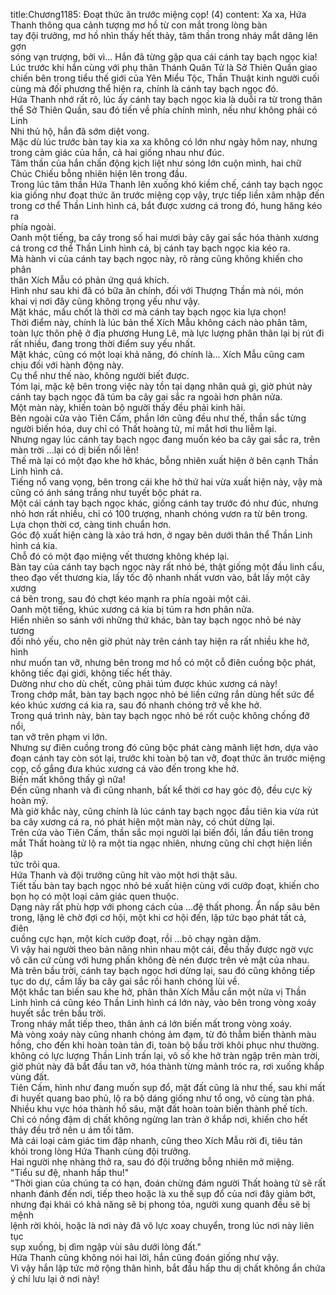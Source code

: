 title:Chương1185: Đoạt thức ăn trước miệng cọp! (4)
content:
Xa xa, Hứa Thanh thông qua cảnh tượng mơ hồ từ con mắt trong lòng bàn<br>tay đội trưởng, mơ hồ nhìn thấy hết thảy, tâm thần trong nháy mắt dâng lên gợn<br>sóng vạn trượng, bởi vì... Hắn đã từng gặp qua cái cánh tay bạch ngọc kia!<br>Lúc trước khi hắn cùng với phụ thân Thánh Quân Tử là Sở Thiên Quần giao<br>chiến bên trong tiểu thế giới của Yên Miểu Tộc, Thần Thuật kinh người cuối<br>cùng mà đối phương thể hiện ra, chính là cánh tay bạch ngọc đó.<br>Hứa Thanh nhớ rất rõ, lúc ấy cánh tay bạch ngọc kia là duỗi ra từ trong thân<br>thể Sở Thiên Quần, sau đó tiến về phía chính mình, nếu như không phải có Linh<br>Nhi thủ hộ, hắn đã sớm diệt vong.<br>Mặc dù lúc trước bàn tay kia xa xa không có lớn như ngày hôm nay, nhưng<br>trong cảm giác của hắn, cả hai giống nhau như đúc.<br>Tâm thần của hắn chấn động kịch liệt như sóng lớn cuộn mình, hai chữ<br>Chúc Chiếu bỗng nhiên hiện lên trong đầu.<br>Trong lúc tâm thần Hứa Thanh lên xuống khó kiềm chế, cánh tay bạch ngọc<br>kia giống như đoạt thức ăn trước miệng cọp vậy, trực tiếp liền xâm nhập đến<br>trong cơ thể Thần Linh hình cá, bắt được xương cá trong đó, hung hăng kéo ra<br>phía ngoài.<br>Oanh một tiếng, ba cây trong số hai mươi bảy cây gai sắc hóa thành xương<br>cá trong cơ thể Thần Linh hình cá, bị cánh tay bạch ngọc kia kéo ra.<br>Mà hành vi của cánh tay bạch ngọc này, rõ ràng cũng không khiến cho phân<br>thân Xích Mẫu có phản ứng quá khích.<br>Hình như sau khi đã có bữa ăn chính, đối với Thượng Thần mà nói, món<br>khai vị nơi đây cũng không trọng yếu như vậy.<br>Mặt khác, mấu chốt là thời cơ mà cánh tay bạch ngọc kia lựa chọn!<br>Thời điểm này, chính là lúc bản thể Xích Mẫu không cách nào phân tâm,<br>toàn lực thôn phệ ở địa phương Hung Lê, mà lực lượng phân thân lại bị rút đi<br>rất nhiều, đang trong thời điểm suy yếu nhất.<br>Mặt khác, cũng có một loại khả năng, đó chính là... Xích Mẫu cũng cam<br>chịu đối với hành động này.<br>Cụ thể như thế nào, không người biết được.<br>Tóm lại, mặc kệ bên trong việc này tồn tại dạng nhân quả gì, giờ phút này<br>cánh tay bạch ngọc đã túm ba cây gai sắc ra ngoài hơn phân nửa.<br>Một màn này, khiến toàn bộ người thấy đều phải kinh hãi.<br>Bên ngoài cửa vào Tiên Cấm, phần lớn cũng đều như thế, thần sắc từng<br>người biến hóa, duy chỉ có Thất hoàng tử, mí mắt hơi thu liễm lại.<br>Nhưng ngay lúc cánh tay bạch ngọc đang muốn kéo ba cây gai sắc ra, trên<br>màn trời …lại có dị biến nổi lên!<br>Thế mà lại có một đạo khe hở khác, bỗng nhiên xuất hiện ở bên cạnh Thần<br>Linh hình cá.<br>Tiếng nổ vang vọng, bên trong cái khe hở thứ hai vừa xuất hiện này, vậy mà<br>cũng có ánh sáng trắng như tuyết bộc phát ra.<br>Một cái cánh tay bạch ngọc khác, giống cánh tay trước đó như đúc, nhưng<br>nhỏ hơn rất nhiều, chỉ có 100 trượng, nhanh chóng vươn ra từ bên trong.<br>Lựa chọn thời cơ, càng tinh chuẩn hơn.<br>Góc độ xuất hiện càng là xảo trá hơn, ở ngay bên dưới thân thể Thần Linh<br>hình cá kia.<br>Chỗ đó có một đạo miệng vết thương không khép lại.<br>Bàn tay của cánh tay bạch ngọc này rất nhỏ bé, thật giống một đầu linh cẩu,<br>theo đạo vết thương kia, lấy tốc độ nhanh nhất vươn vào, bắt lấy một cây xương<br>cá bên trong, sau đó chợt kéo mạnh ra phía ngoài một cái.<br>Oanh một tiếng, khúc xương cá kia bị túm ra hơn phân nửa.<br>Hiển nhiên so sánh với những thứ khác, bàn tay bạch ngọc nhỏ bé này tương<br>đối nhỏ yếu, cho nên giờ phút này trên cánh tay hiện ra rất nhiều khe hở, hình<br>như muốn tan vỡ, nhưng bên trong mơ hồ có một cỗ điên cuồng bộc phát,<br>không tiếc đại giới, không tiếc hết thảy.<br>Dường như cho dù chết, cũng phải túm được khúc xương cá này!<br>Trong chớp mắt, bàn tay bạch ngọc nhỏ bé liền cứng rắn dùng hết sức để<br>kéo khúc xương cá kia ra, sau đó nhanh chóng trở về khe hở.<br>Trong quá trình này, bàn tay bạch ngọc nhỏ bé rốt cuộc không chống đỡ nổi,<br>tan vỡ trên phạm vi lớn.<br>Nhưng sự điên cuồng trong đó cũng bộc phát càng mãnh liệt hơn, dựa vào<br>đoạn cánh tay còn sót lại, trước khi toàn bộ tan vỡ, đoạt thức ăn trước miệng<br>cọp, cố gắng đưa khúc xương cá vào đến trong khe hở.<br>Biến mất không thấy gì nữa!<br>Đến cũng nhanh và đi cũng nhanh, bất kể thời cơ hay góc độ, đều cực kỳ<br>hoàn mỹ.<br>Mà giờ khắc này, cũng chính là lúc cánh tay bạch ngọc đầu tiên kia vừa rút<br>ba cây xương cá ra, nó phát hiện một màn này, có chút dừng lại.<br>Trên cửa vào Tiên Cấm, thần sắc mọi người lại biến đổi, lần đầu tiên trong<br>mắt Thất hoàng tử lộ ra một tia ngạc nhiên, nhưng cũng chỉ chợt hiện liền lập<br>tức trôi qua.<br>Hứa Thanh và đội trưởng cũng hít vào một hơi thật sâu.<br>Tiết tấu bàn tay bạch ngọc nhỏ bé xuất hiện cùng với cướp đoạt, khiến cho<br>bọn họ có một loại cảm giác quen thuộc.<br>Dạng này rất phù hợp với phong cách của …đệ thất phong. Ẩn nấp sâu bên<br>trong, lặng lẽ chờ đợi cơ hội, một khi cơ hội đến, lập tức bạo phát tất cả, điên<br>cuồng cực hạn, một kích cướp đoạt, rồi …bỏ chạy ngàn dặm.<br>Vì vậy hai người theo bản năng nhìn nhau một cái, đều thấy được ngờ vực<br>vô căn cứ cùng với hưng phấn không đè nén được trên vẻ mặt của nhau.<br>Mà trên bầu trời, cánh tay bạch ngọc hơi dừng lại, sau đó cũng không tiếp<br>tục do dự, cầm lấy ba cây gai sắc rồi hanh chóng lùi về.<br>Một khắc tan biến sau khe hở, phân thân Xích Mẫu cắn một nửa vị Thần<br>Linh hình cá cũng kéo Thần Linh hình cá lớn này, vào bên trong vòng xoáy<br>huyết sắc trên bầu trời.<br>Trong nháy mắt tiếp theo, thân ảnh cá lớn biến mất trong vòng xoáy.<br>Mà vòng xoáy này cũng nhanh chóng ảm đạm, từ đỏ thẫm biến thành màu<br>hồng, cho đến khi hoàn toàn tản đi, toàn bộ bầu trời khôi phục như thường.<br>không có lực lượng Thần Linh trấn lại, vô số khe hở tràn ngập trên màn trời,<br>giờ phút này đã bắt đầu tan vỡ, hóa thành từng mảnh tróc ra, rơi xuống khắp<br>vùng đất.<br>Tiên Cấm, hình như đang muốn sụp đổ, mặt đất cũng là như thế, sau khi mất<br>đi huyết quang bao phủ, lộ ra bộ dáng giống như tổ ong, vô cùng tàn phá.<br>Nhiều khu vực hóa thành hố sâu, mặt đất hoàn toàn biến thành phế tích.<br>Chỉ có nồng đậm dị chất không ngừng lan tràn ở khắp nơi, khiến cho hết<br>thảy đều trở nên u ám tối tăm.<br>Mà cái loại cảm giác tim đập nhanh, cũng theo Xích Mẫu rời đi, tiêu tán<br>khỏi trong lòng Hứa Thanh cùng đội trưởng.<br>Hai người nhẹ nhàng thở ra, sau đó đội trưởng bỗng nhiên mở miệng.<br>"Tiểu sư đệ, nhanh hấp thu!"<br>"Thời gian của chúng ta có hạn, đoán chừng đám người Thất hoàng tử sẽ rất<br>nhanh đánh đến nơi, tiếp theo hoặc là xu thế sụp đổ của nơi đây giảm bớt,<br>nhưng đại khái có khả năng sẽ bị phong tỏa, người xung quanh đều sẽ bị mệnh<br>lệnh rời khỏi, hoặc là nơi này đã vô lực xoay chuyển, trong lúc nơi này liên tục<br>sụp xuống, bị dìm ngập vùi sâu dưới lòng đất."<br>Hứa Thanh cũng không nói hai lời, hắn cũng đoán giống như vậy.<br>Vì vậy hắn lập tức mở rộng thân hình, bắt đầu hấp thu dị chất không ẩn chứa<br>ý chí lưu lại ở nơi này!